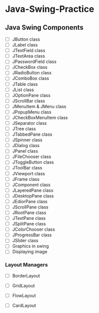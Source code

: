 # Java-Swing-Practice

## Java Swing Components

- [ ] JButton class
- [ ] JLabel class
- [ ] JTextField class
- [ ] JTextArea class
- [ ] JPasswordField class
- [ ] JCheckBox class
- [ ] JRadioButton class
- [ ] JComboBox class
- [ ] JTable class
- [ ] JList class
- [ ] JOptionPane class
- [ ] JScrollBar class
- [ ] JMenuItem & JMenu class
- [ ] JPopupMenu class
- [ ] JCheckBoxMenuItem class
- [ ] JSeparator class
- [ ] JTree class
- [ ] JTabbedPane class
- [ ] JSpinner class
- [ ] JDialog class
- [ ] JPanel class
- [ ] JFileChooser class
- [ ] JToggleButton class
- [ ] JToolBar class
- [ ] JViewport class
- [ ] JFrame class
- [ ] JComponent class
- [ ] JLayeredPane class
- [ ] JDesktopPane class
- [ ] JEdiorPane class
- [ ] JScrollPane class
- [ ] JRootPane class
- [ ] JTextPane class
- [ ] JSplitPane class
- [ ] JColorChooser class
- [ ] JProgressBar class
- [ ] JSlider class
- [ ] Graphics in swing
- [ ] Displaying image

### Layout Managers
- [ ] BorderLayout
- [ ] GridLayout
- [ ] FlowLayout
- [ ] CardLayout










